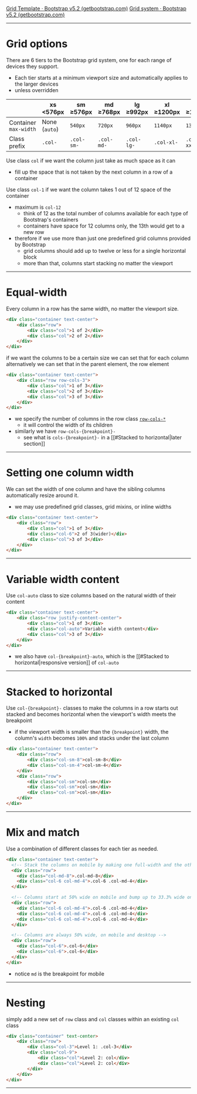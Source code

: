 [Grid Template · Bootstrap v5.2 (getbootstrap.com)](https://getbootstrap.com/docs/5.2/examples/grid/)
[Grid system · Bootstrap v5.2 (getbootstrap.com)](https://getbootstrap.com/docs/5.2/layout/grid/#auto-layout-columns)
___

# Grid options

There are 6 tiers to the Bootstrap grid system, one for each range of devices they support.
* Each tier starts at a minimum viewport size and automatically applies to the larger devices
* unless overridden

| | **xs**<br><576px | **sm**<br>&ge;576px | **md**<br>&ge;768px | **lg**<br>&ge;992px | **xl**<br>&ge;1200px | **xxl**<br>&ge;1400px |
| --- | --- | --- | --- | --- | --- | --- |
| Container<br>`max-width` | None<br>(`auto`) | `540px` | `720px` | `960px` | `1140px` | `1320px` |
| Class prefix | `.col-` | `.col-sm-` | `.col-md-` | `.col-lg-` | `.col-xl-` | `.col-xxl-` |

Use class `col` if we want the column just take as much space as it can
* fill up the space that is not taken by the next column in a row of a container

Use class `col-1` if we want the column takes 1 out of 12 space of the container
* maximum is `col-12`
	* think of 12 as the total number of columns available for each type of Bootstrap's containers
	* containers have space for 12 columns only, the 13th would get to a new row
* therefore if we use more than just one predefined grid columns provided by Bootstrap
	* grid columns should add up to twelve or less for a single horizontal block
	* more than that, columns start stacking no matter the viewport
___

# Equal-width
Every column in a row has the same width, no matter the viewport size.

```html
<div class="container text-center">
	<div class="row">
		<div class="col">1 of 2</div>
		<div class="col">2 of 2</div>
	</div>
</div>
```

if we want the columns to be a certain size we can set that for each column
alternatively we can set that in the parent element, the row element
```html
<div class="container text-center">
	<div class="row row-cols-3">
		<div class="col">1 of 3</div>
		<div class="col">2 of 3</div>
		<div class="col">3 of 3</div>
	</div>
</div>
```

* we specify the number of columns in the row class [`row-cols-*`](https://getbootstrap.com/docs/5.2/layout/grid/#row-columns)
	* it will control the width of its children
* similarly we have `row-cols-{breakpoint}-`
	* see what is `cols-{breakpoint}-` in a [[#Stacked to horizontal|later section]]
___

# Setting one column width
We can set the width of one column and have the sibling columns automatically resize around it.
* we may use predefined grid classes, grid mixins, or inline widths

```html
<div class="container text-center">
	<div class="row">
		<div class="col">1 of 3</div>
		<div class="col-6">2 of 3(wider)</div>
		<div class="col">3 of 3</div>
	</div>
</div>
```
___

# Variable width content
Use `col-auto` class to size columns based on the natural width of their content

```html
<div class="container text-center">
	<div class="row justify-content-center">
		<div class="col">1 of 3</div>
		<div class="col-auto">Variable width content</div>
		<div class="col">3 of 3</div>
	</div>
</div>
```

* we also have `col-{breakpoint}-auto`, which is the [[#Stacked to horizontal|responsive version]] of `col-auto`
___

# Stacked to horizontal
Use `col-{breakpoint}-` classes to make the columns in a row starts out stacked and becomes horizontal when the viewport's width meets the breakpoint
* if the viewport width is smaller than the `{breakpoint}` width, the column's `width` becomes `100%` and stacks under the last column

```html
<div class="container text-center">
	<div class="row">
		<div class="col-sm-8">col-sm-8</div>
		<div class="col-sm-4">col-sm-4</div>
	</div>
	<div class="row">
		<div class="col-sm">col-sm</div>
		<div class="col-sm">col-sm</div>
		<div class="col-sm">col-sm</div>
	</div>
</div>
```
___

# Mix and match
Use a combination of different classes for each tier as needed.

```html
<div class="container text-center">
  <!-- Stack the columns on mobile by making one full-width and the other half-width -->
  <div class="row">
    <div class="col-md-8">.col-md-8</div>
    <div class="col-6 col-md-4">.col-6 .col-md-4</div>
  </div>

  <!-- Columns start at 50% wide on mobile and bump up to 33.3% wide on desktop -->
  <div class="row">
    <div class="col-6 col-md-4">.col-6 .col-md-4</div>
    <div class="col-6 col-md-4">.col-6 .col-md-4</div>
    <div class="col-6 col-md-4">.col-6 .col-md-4</div>
  </div>

  <!-- Columns are always 50% wide, on mobile and desktop -->
  <div class="row">
    <div class="col-6">.col-6</div>
    <div class="col-6">.col-6</div>
  </div>
</div>
```
* notice `md` is the breakpoint for mobile
___

# Nesting
simply add a new set of `row` class and `col` classes within an existing `col` class

```html
<div class="container" text-center>
	<div class="row">
		<div class="col-3">Level 1: .col-3</div>
		<div class="col-9">
			<div class="col">Level 2: col</div>
			<div class="col">Level 2: col</div>
		</div>
	</div>
</div>
```
___
